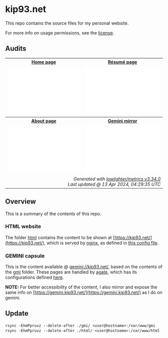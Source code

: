 # kip93.net

This repo contains the source files for my personal website.

For more info on usage permissions, see the [license](./LICENSE.md).


## Audits

<table align="center">
    <tbody>
        <tr>
            <th align="center"><a href="https://kip93.net/">Home page</a></th>
            <th align="center"><a href="https://kip93.net/resume/">Résumé page</a></th>
        </tr>
        <tr>
            <td><a href="https://developers.google.com/speed/pagespeed/insights/?url=https%3A%2F%2Fkip93.net%2F"><img src="./metrics/home.svg"/></a></td>
            <td><a href="https://developers.google.com/speed/pagespeed/insights/?url=https%3A%2F%2Fkip93.net%2Fresume%2F"><img src="./metrics/resume.svg"/></a></td>
        </tr>
        <tr>
            <th align="center"><a href="https://kip93.net/about/">About page</a></th>
            <th align="center"><a href="https://gemini.kip93.net/">Gemini mirror</a></th>
        </tr>
        <tr>
            <td><a href="https://developers.google.com/speed/pagespeed/insights/?url=https%3A%2F%2Fkip93.net%2Fabout%2F"><img src="./metrics/about.svg"/></a></td>
            <td><a href="https://developers.google.com/speed/pagespeed/insights/?url=https%3A%2F%2Fgemini.kip93.net%2F"><img src="./metrics/gemini.svg"/></a></td>
        </tr>
        <tr>
            <td colspan="2" align="right"><em>
                Generated with <a href="https://github.com/lowlighter/metrics/tree/latest/">lowlighter/metrics v3.34.0</a><br> <!-- VERSION => MAJOR.minor.patch -->
                Last updated @ 13 Apr 2024, 04:29:35 UTC <!-- meta.generated => DD/MM/YYYY, hh:mm -->
            </em></td>
        </tr>
    </tbody>
</table>


## Overview

This is a summary of the contents of this repo.

### HTML website

The folder [html](./html) contains the content to be shown at [https://kip93.net/](https://kip93.net/), which is served by [nginx](https://nginx.com/), as
defined in [this config file](./nginx/sites-available/website).

### GEMINI capsule

This is the content available @ [gemini://kip93.net/](gemini://kip93.net/), based on the contents of the [gmi](./gmi) folder. These pages are handled by
[agate](https://github.com/mbrubeck/agate), which has its configurations defined [here](./agate/agate.service).

**NOTE:** For better accessibility of the content, I also mirror and expose the same info on [https://gemini.kip93.net/](https://gemini.kip93.net/) as I do on
gemini.

## Update
```shell
rsync -EhmPpruvz --delete-after ./gmi/ <user@hostname>:/var/www/gmi
rsync -EhmPpruvz --delete-after ./html/ <user@hostname>:/var/www/html
```
